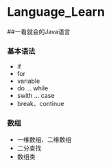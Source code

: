 # Language_Learn


##一看就会的Java语言
### 基本语法
- if
- for
- variable
- do ... while
- swith ... case
- break、continue

### 数组
- 一维数组、二维数组
- 二分查找
- 数组类
